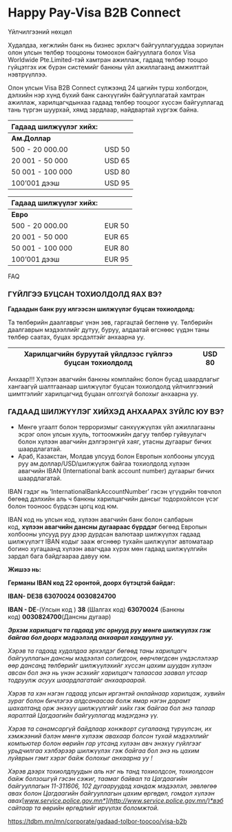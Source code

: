 # Happy Pay-Visa B2B Connect

Үйлчилгээний нөхцөл

Худалдаа, хөгжлийн банк нь бизнес эрхлэгч байгууллагууддаа зориулан олон улсын төлбөр тооцооны томоохон байгууллага болох Visa Worldwide Pte.Limited-тэй хамтран ажиллаж, гадаад төлбөр тооцоо гүйцэтгэх иж бүрэн системийг банкны үйл ажиллагаанд амжилттай нэвтрүүллээ.

Олон улсын Visa B2B Connect сүлжээнд 24 цагийн турш холбогдон, дэлхийн нэр хүнд бүхий банк санхүүгийн байгууллагатай хамтран ажиллаж, харилцагчдынхаа гадаад төлбөр тооцоог хүссэн байгууллагад тань түргэн шуурхай, хямд зардлаар, найдвартай хүргэж байна.

| **Гадаад шилжүүлэг хийх:** | |
| --- | --- |
| **Ам.Доллар** | |
| 500 - 20 000.00 | USD 50 |
| 20 001 - 50 000 | USD 65 |
| 50 001 - 100 000 | USD 80 |
| 100’001 дээш | USD 95 |


| **Гадаад шилжүүлэг хийх:** | |
| --- | --- |
| **Евро** | |
| 500 - 20 000.00 | EUR 50 |
| 20 001 - 50 000 | EUR 65 |
| 50 001 - 100 000 | EUR 80 |
| 100’001 дээш | EUR 95 |

FAQ
 
### ГҮЙЛГЭЭ БУЦСАН ТОХИОЛДОЛД ЯАХ ВЭ?

**Гадаадын банк руу илгээсэн шилжүүлэг буцсан тохиолдолд:**

Та төлбөрийн даалгаврыг үнэн зөв, гаргацтай бөглөнө үү. Төлбөрийн даалгаврын мэдээллийг дутуу, буруу, алдаатай өгснөөс үүдэн таны төлбөр саатах, буцах эрсдэлтэйг анхаарна уу.

| Харилцагчийн буруутай үйлдлээс гүйлгээ буцсан тохиолдолд | | USD 80 |
| --- | --- | --- |

Анхаар!!! Хүлээн авагчийн банкны комплайнс болон бусад шаардлагыг хангаагүй шалтгаанаар шилжүүлэг буцсан тохиолдолд үйлчилгээний шимтгэлийг харилцагчид буцаан олгохгүй болохыг анхаарна уу.


### ГАДААД ШИЛЖҮҮЛЭГ ХИЙХЭД АНХААРАХ ЗҮЙЛС ЮУ ВЭ?

* Мөнгө угаалт болон терроризмыг санхүүжүүлэх үйл ажиллагааны эсрэг олон улсын хууль, тогтоомжийн дагуу төлбөр гуйвуулагч болон хүлээн авагчийн дэлгэрэнгүй хаяг, утасны дугаарыг бичих шаардлагатай.
* Араб, Казакстан, Молдав улсууд болон Европын холбооны улсууд руу ам.доллар/USD/шилжүүлж байгаа тохиолдолд хүлээн авагчийн IBAN (International bank account number) дугаарыг бичих шаардлагатай.

IBAN гэдэг нь ‘InternationalBankAccountNumber’ гэсэн үгүүдийн товчлол бөгөөд дэлхийн аль ч банкны харилцагчийн дансыг тодорхойлсон үсэг болон тооноос бүрдсэн цогц код юм.

IBAN код нь улсын код, хүлээн авагчийн банк болон салбарын код, **хүлээн авагчийн дансны дугаараас бүрддэг** бөгөөд Европын холбооны улсууд руу дээр дурдсан валютаар шилжүүлэх гадаад шилжүүлэгт IBAN кодыг зааж өгснөөр тухайн шилжүүлэг автоматаар богино хугацаанд хүлээн авагчдаа хүрэх мөн гадаад шилжүүлгийн зардал бага байдгаараа давуу юм.

**Жишээ нь:**

**Германы IBAN код 22 оронтой, доорх бүтэцтэй байдаг:**

**IBAN- DE38 63070024 0030824700**

**IBAN - DE**-(Улсын код ) **38** (Шалгах код) **63070024** (Банкны код) **0030824700**(Дансны дугаар)

***Эрхэм харилцагч та гадаад улс орнууд руу мөнгө шилжүүлэх гэж байгаа бол доорх мэдээлэлд анхаарал хандуулна уу.***

*Хэрэв та гадаад худалдаа эрхэлдэг бөгөөд таны харилцагч байгууллагын дансны мэдээлэл солигдсон, өөрчлөгдсөн үндэслэлээр өөр дансанд төлбөрийг шилжүүлэхийг хүссэн цахим шуудан хүлээн авсан бол энэ нь үнэн эсэхийг харилцагч талаасаа заавал утсаар тодруулж асуух шаардлагатайг анхаараарай.*

  
*Хэрэв та хэн нэгэн гадаад улсын иргэнтэй онлайнаар харилцаж, хувийн зураг болон бичлэгээ алдсанаасаа болж ямар нэгэн дарамт шахалтанд орж энэхүү шилжүүлгийг хийх гэж байгаа бол энэ талаар яаралтай Цагдаагийн байгууллагад мэдэгдэнэ үү.*

  
*Хэрэв та санамсаргүй байдлаар хонжворт сугалаанд түрүүлсэн, их хэмжээний бэлэн мөнгө хүлээж авахаар болсон тухай мэдээллийг компьютер болон өөрийн гар утсанд хүлээн авч энэхүү гүйлгээг урьдчилгаа хэлбэрээр шилжүүлэх гэж байгаа бол энэ нь цахим луйврын гэмт хэрэг байж болохыг анхаарна уу !*

  
*Хэрэв дээрх тохиолдлуудын аль нэг нь танд тохиолдсон, тохиолдсон байж болзошгүй гэсэн сэжиг, таамаг байвал та Цагдаагийн байгууллагын 11-311606, 102 дугааруудад хандаж мэдээлэл, зөвлөгөө авах болон Цагдаагийн байгууллагын цахим өргөдөл, гомдол хүлээн авах*[*www.service.police.gov.mn*](http://www.service.police.gov.mn/)*вэб сайтаар та өөрийн өргөдлийг ирүүлэх боломжтой.*


https://tdbm.mn/mn/corporate/gadaad-tolbor-toocoo/visa-b2b